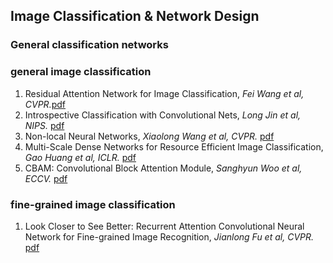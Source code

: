 ## Image Classification & Network Design

### General classification networks


### general image classification
1. Residual Attention Network for Image Classification, *Fei Wang et al, CVPR.*[pdf](https://arxiv.org/pdf/1704.06904.pdf)
1. Introspective Classification with Convolutional Nets, *Long Jin et al, NIPS.* [pdf](https://papers.nips.cc/paper/6684-introspective-classification-with-convolutional-nets.pdf)
1. Non-local Neural Networks, *Xiaolong Wang et al, CVPR.* [pdf](https://arxiv.org/pdf/1711.07971.pdf)
1. Multi-Scale Dense Networks for Resource Efficient Image Classification, *Gao Huang et al, ICLR.* [pdf](https://arxiv.org/pdf/1703.09844.pdf)
1. CBAM: Convolutional Block Attention Module, *Sanghyun Woo et al, ECCV.* [pdf](https://arxiv.org/abs/1807.06521)

### fine-grained image classification
1. Look Closer to See Better: Recurrent Attention Convolutional Neural Network for Fine-grained Image Recognition, *Jianlong Fu et al, CVPR.* [pdf](http://openaccess.thecvf.com/content_cvpr_2017/papers/Fu_Look_Closer_to_CVPR_2017_paper.pdf)
